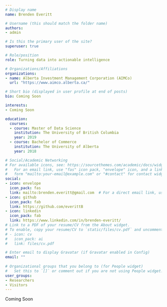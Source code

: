 ```yaml
---
# Display name
name: Brenden Everitt

# Username (this should match the folder name)
authors:
- admin

# Is this the primary user of the site?
superuser: true

# Role/position
role: Turning data into actionable intelligence 

# Organizations/Affiliations
organizations:
- name: Alberta Investment Management Corporation (AIMCo)
  url: "https://www.aimco.alberta.ca/"

# Short bio (displayed in user profile at end of posts)
bio: Coming Soon

interests:
- Coming Soon

education:
  courses:
  - course: Master of Data Science
    institution: The University of British Columbia 
    year: 2019
  - course: Bachelor of Commerce
    institution: The University of Alberta
    year: 2018

# Social/Academic Networking
# For available icons, see: https://sourcethemes.com/academic/docs/widgets/#icons
#   For an email link, use "fas" icon pack, "envelope" icon, and a link in the
#   form "mailto:your-email@example.com" or "#contact" for contact widget.
social:
- icon: envelope
  icon_pack: fas
  link: mailto:brenden.everitt@gmail.com  # For a direct email link, use "mailto:test@example.org".
- icon: github
  icon_pack: fab
  link: https://github.com/everittB  
- icon: linkedin
  icon_pack: fab
  link: https://www.linkedin.com/in/brenden-everitt/
# Link to a PDF of your resume/CV from the About widget.
# To enable, copy your resume/CV to `static/files/cv.pdf` and uncomment the lines below.  
# - icon: cv
#   icon_pack: ai
#   link: files/cv.pdf

# Enter email to display Gravatar (if Gravatar enabled in Config)
email: ""
  
# Organizational groups that you belong to (for People widget)
#   Set this to `[]` or comment out if you are not using People widget.  
user_groups:
- Researchers
- Visitors
---
```


Coming Soon 
